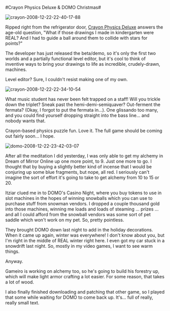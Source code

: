 #Crayon Physics Deluxe & DOMO Christmas#

![](http://westkarana.com/wp-content/uploads/2008/12/crayon-2008-12-22-22-40-17-88.jpg "crayon-2008-12-22-22-40-17-88")

Ripped right from the refrigerator door, [Crayon Physics Deluxe](http://www.crayonphysics.com/) answers the age-old question, "What if those drawings I made in kindergarten were REAL? And I had to guide a ball around them to collide with stars for points?"



The developer has just released the beta/demo, so it's only the first two worlds and a partially functional level editor, but it's cool to think of inventive ways to bring your drawings to life as incredible, crudely-drawn, machines.

Level editor? Sure, I couldn't resist making one of my own.

![](http://westkarana.com/wp-content/uploads/2008/12/crayon-2008-12-22-22-34-10-54.jpg "crayon-2008-12-22-22-34-10-54")

What music student has never been felt trapped on a staff! Will you trickle down the triplet? Sneak past the hemi-demi-semiquaver? Out-ferment the fermata? (Okay, I forgot to put the fermata in...). One glissando too many, and you could find yourself dropping straight into the bass line... and nobody wants that.

Crayon-based physics puzzle fun. Love it. The full game should be coming out fairly soon... I hope.

![](http://westkarana.com/wp-content/uploads/2008/12/domo-2008-12-22-23-42-03-07.jpg "domo-2008-12-22-23-42-03-07")

After all the meditation I did yesterday, I was only able to get my alchemy in Dream of Mirror Online up one more point, to 9. Just one more to go. I thought that by buying a slightly better kind of incense that I would be conjuring up some blue fragments, but nope, all red. I seriously can't imagine the sort of effort it's going to take to get alchemy from 10 to 15 or 20.

Itziar clued me in to DOMO's Casino Night, where you buy tokens to use in slot machines in the hopes of winning snowballs which you can use to purchase stuff from snowman vendors. I dropped a couple thousand gold into those machines, winning me loads and loads of steaming ... prizes ... and all I could afford from the snowball vendors was some sort of pet saddle which won't work on my pet. So, pretty pointless.

They brought DOMO down last night to add in the holiday decorations. When it came up again, winter was everywhere! I don't know about you, but I'm right in the middle of REAL winter right here. I even got my car stuck in a snowdrift last night. So, mostly in my video games, I want to see warm things. 

Anyway.

Gameiro is working on alchemy too, so he's going to build his forestry up, which will make light armor crafting a lot easier. For some reason, that takes a lot of wood.

I also finally finished downloading and patching that other game, so I played that some while waiting for DOMO to come back up. It's... full of really, really small text.

